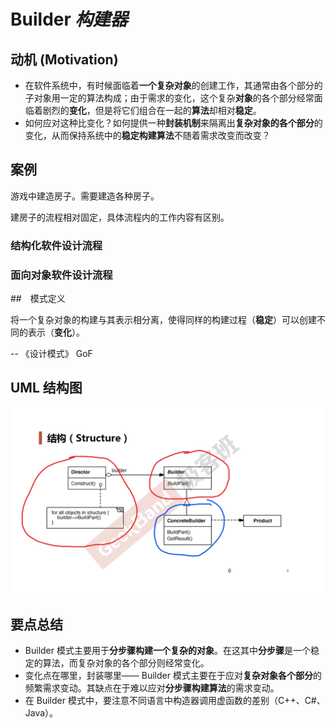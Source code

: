 # Builder *构建器*

## 动机 (Motivation)

* 在软件系统中，有时候面临着**一个复杂对象**的创建工作，其通常由各个部分的子对象用一定的算法构成；由于需求的变化，这个复杂**对象**的各个部分经常面临着剧烈的**变化**，但是将它们组合在一起的**算法**却相对**稳定**。
* 如何应对这种比变化？如何提供一种**封装机制**来隔离出**复杂对象的各个部分**的变化，从而保持系统中的**稳定构建算法**不随着需求改变而改变？

## 案例

游戏中建造房子。需要建造各种房子。

建房子的流程相对固定，具体流程内的工作内容有区别。

### 结构化软件设计流程

### 面向对象软件设计流程


##　模式定义

将一个复杂对象的构建与其表示相分离，使得同样的构建过程（**稳定**）可以创建不同的表示（**变化**）。

-- 《设计模式》 GoF

## UML 结构图

![UML](./UML.png)

## 要点总结

* Builder 模式主要用于**分步骤构建一个复杂的对象**。在这其中**分步骤**是一个稳定的算法，而复杂对象的各个部分则经常变化。
* 变化点在哪里，封装哪里—— Builder 模式主要在于应对**复杂对象各个部分**的频繁需求变动。其缺点在于难以应对**分步骤构建算法**的需求变动。
* 在 Builder 模式中，要注意不同语言中构造器调用虚函数的差别（C++、C#、Java）。
